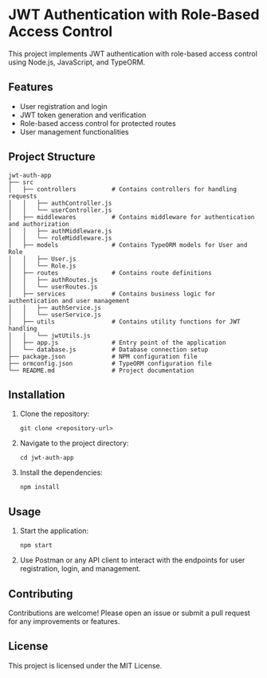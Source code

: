 # JWT Authentication with Role-Based Access Control

This project implements JWT authentication with role-based access control using Node.js, JavaScript, and TypeORM. 

## Features

- User registration and login
- JWT token generation and verification
- Role-based access control for protected routes
- User management functionalities

## Project Structure

```
jwt-auth-app
├── src
│   ├── controllers          # Contains controllers for handling requests
│   │   ├── authController.js
│   │   └── userController.js
│   ├── middlewares          # Contains middleware for authentication and authorization
│   │   ├── authMiddleware.js
│   │   └── roleMiddleware.js
│   ├── models               # Contains TypeORM models for User and Role
│   │   ├── User.js
│   │   └── Role.js
│   ├── routes               # Contains route definitions
│   │   ├── authRoutes.js
│   │   └── userRoutes.js
│   ├── services             # Contains business logic for authentication and user management
│   │   ├── authService.js
│   │   └── userService.js
│   ├── utils                # Contains utility functions for JWT handling
│   │   └── jwtUtils.js
│   ├── app.js               # Entry point of the application
│   └── database.js          # Database connection setup
├── package.json             # NPM configuration file
├── ormconfig.json           # TypeORM configuration file
└── README.md                # Project documentation
```

## Installation

1. Clone the repository:
   ```
   git clone <repository-url>
   ```
2. Navigate to the project directory:
   ```
   cd jwt-auth-app
   ```
3. Install the dependencies:
   ```
   npm install
   ```

## Usage

1. Start the application:
   ```
   npm start
   ```
2. Use Postman or any API client to interact with the endpoints for user registration, login, and management.

## Contributing

Contributions are welcome! Please open an issue or submit a pull request for any improvements or features.

## License

This project is licensed under the MIT License.